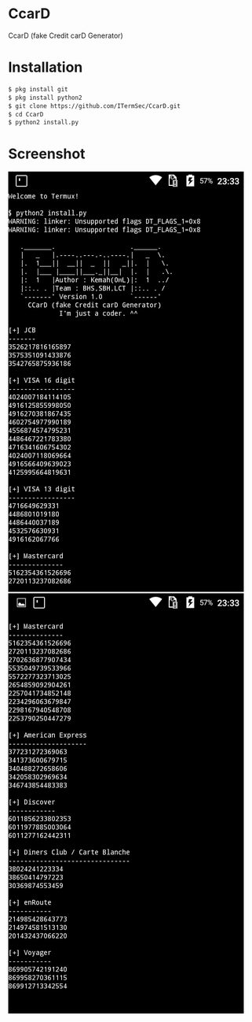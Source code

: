 # CcarD
CcarD (fake Credit carD Generator)
# Installation
```bash
$ pkg install git
$ pkg install python2
$ git clone https://github.com/ITermSec/CcarD.git
$ cd CcarD
$ python2 install.py
```
# Screenshot
<img src=".images/Ccard1.jpg"/>
<img src=".images/Ccard2.jpg"/>
